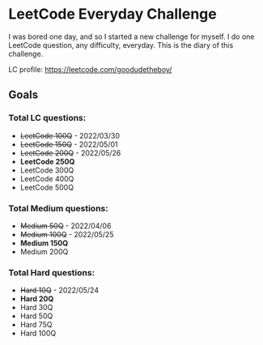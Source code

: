 # LeetCode Everyday Challenge
I was bored one day, and so I started a new challenge for myself. I do one LeetCode question, any difficulty, everyday. This is the diary of this challenge.

LC profile: https://leetcode.com/goodudetheboy/

## Goals

### Total LC questions:
- ~~LeetCode 100Q~~ - 2022/03/30
- ~~LeetCode 150Q~~ - 2022/05/01
- ~~LeetCode 200Q~~ - 2022/05/26
- **LeetCode 250Q**
- LeetCode 300Q
- LeetCode 400Q
- LeetCode 500Q

### Total Medium questions:
- ~~Medium 50Q~~ - 2022/04/06
- ~~Medium 100Q~~ - 2022/05/25
- **Medium 150Q**
- Medium 200Q

### Total Hard questions:
- ~~Hard 10Q~~ - 2022/05/24
- **Hard 20Q**
- Hard 30Q
- Hard 50Q
- Hard 75Q
- Hard 100Q
